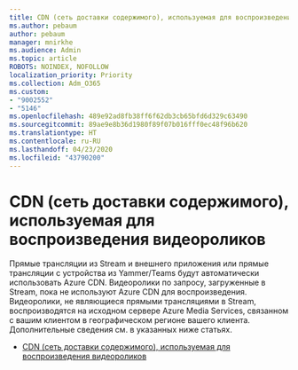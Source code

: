 ```yaml
---
title: CDN (сеть доставки содержимого), используемая для воспроизведения видеороликов
ms.author: pebaum
author: pebaum
manager: mnirkhe
ms.audience: Admin
ms.topic: article
ROBOTS: NOINDEX, NOFOLLOW
localization_priority: Priority
ms.collection: Adm_O365
ms.custom:
- "9002552"
- "5146"
ms.openlocfilehash: 489e92ad8fb38ff6f62db3cb65bfd6d329c63490
ms.sourcegitcommit: 89ae9e8b36d1980f89f07b016fff0ec48f96b620
ms.translationtype: HT
ms.contentlocale: ru-RU
ms.lasthandoff: 04/23/2020
ms.locfileid: "43790200"
---
```

# <a name="cdn-used-for-video-playback"></a>CDN (сеть доставки содержимого), используемая для воспроизведения видеороликов

Прямые трансляции из Stream и внешнего приложения или прямые трансляции с устройства из Yammer/Teams будут автоматически использовать Azure CDN. Видеоролики по запросу, загруженные в Stream, пока не используют Azure CDN для воспроизведения. Видеоролики, не являющиеся прямыми трансляциями в Stream, воспроизводятся на исходном сервере Azure Media Services, связанном с вашим клиентом в географическом регионе вашего клиента. Дополнительные сведения см. в указанных ниже статьях.

- [CDN (сеть доставки содержимого), используемая для воспроизведения видеороликов](https://docs.microsoft.com/ru-RU/stream/network-overview#cdn-used-for-video-playback)
